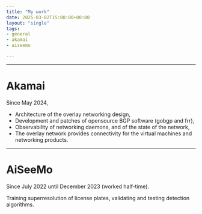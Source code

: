 ```yaml
---
title: "My work"
date: 2025-03-02T15:00:00+00:00
layout: "single"
tags: 
- general
- akamai
- aiseemo

---
```



---
# Akamai

Since May 2024,
- Architecture of the overlay networking design,
- Development and patches of opensource BGP software (gobgp and frr),
- Observability of networking daemons, and of the state of the network,
- The overlay network provides connectivity for the virtual machines and networking products.

---
# AiSeeMo

Since July 2022 until December 2023 (worked half-time).

Training superresolution of license plates, validating and testing detection algorithms.

